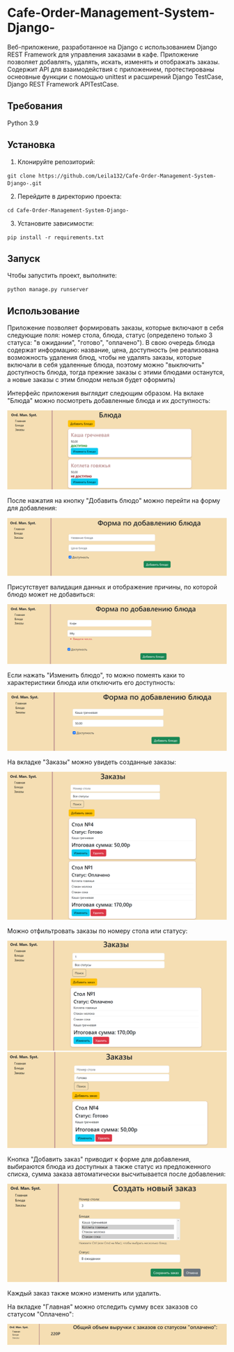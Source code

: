 # Cafe-Order-Management-System-Django-

Веб-приложение, разработанное на Django с использованием Django REST Framework для управления заказами в кафе. Приложение позволяет добавлять, удалять, искать, изменять и отображать заказы. Содержит API для взаимодействия с приложением, протестированы оснеовные функции с помощью unittest и расширений Django TestCase, Django REST Framework APITestCase.

## Требования

Python 3.9

## Установка

1. Клонируйте репозиторий:

`git clone https://github.com/Leila132/Cafe-Order-Management-System-Django-.git`

2. Перейдите в директорию проекта:

`cd Cafe-Order-Management-System-Django-`

3. Установите зависимости:

`pip install -r requirements.txt`

## Запуск

Чтобы запустить проект, выполните:

`python manage.py runserver`

## Использование

Приложение позволяет формировать заказы, которые включают в себя следующие поля: номер стола, блюда, статус (определено только 3 статуса: "в ожидании", "готово", "оплачено"). В свою очередь блюда содержат информацию: название, цена, доступность (не реализована возможность удаления блюд, чтобы не удалять заказы, которые включали в себя удаленные блюда, поэтому можно "выключить" доступность блюда, тогда прежние заказы с этими блюдами останутся, а новые заказы с этим блюдом нельзя будет оформить)

Интерфейс приложения выглядит следющим образом. На вклаке "Блюда" можно посмотреть добавленные блюда и их доступность:

![](images/dishs.png)

После нажатия на кнопку "Добавить блюдо" можно перейти на форму для добавления:

![](images/add_dish.png)

Присутствует валидация данных и отображение причины, по которой блюдо может не добавиться:

![](images/add_dish_er.png)

Если нажать "Изменить блюдо", то можно помеять каки то характеристики блюда или отключить его доступность:

![](images/update_dish.png)

На вкладке "Заказы" можно увидеть созданные заказы:

![](images/orders.png)

Можно отфильтровать заказы по номеру стола или статусу:

![](images/filter1.png)
![](images/filter2.png)

Кнопка "Добавить заказ" приводит к форме для добавления, выбираются блюда из доступных а также статус из предложенного списка, сумма заказа автоматически высчитывается после добавления:

![](images/add_order.png)

Каждый заказ также можно изменить или удалить.

На вкладке "Главная" можно отследить сумму всех заказов со статусом "Оплачено":

![](images/main.png)